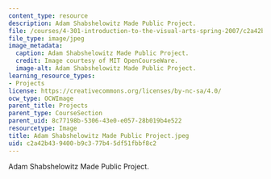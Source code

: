```yaml
---
content_type: resource
description: Adam Shabshelowitz Made Public Project.
file: /courses/4-301-introduction-to-the-visual-arts-spring-2007/c2a42b439400b9c377b45df51fbbf8c2_AdamShabshelowitzMadePublicProject.jpeg
file_type: image/jpeg
image_metadata:
  caption: Adam Shabshelowitz Made Public Project.
  credit: Image courtesy of MIT OpenCourseWare.
  image-alt: Adam Shabshelowitz Made Public Project.
learning_resource_types:
- Projects
license: https://creativecommons.org/licenses/by-nc-sa/4.0/
ocw_type: OCWImage
parent_title: Projects
parent_type: CourseSection
parent_uid: 8c77198b-5306-43e0-e057-28b019b4e522
resourcetype: Image
title: Adam Shabshelowitz Made Public Project.jpeg
uid: c2a42b43-9400-b9c3-77b4-5df51fbbf8c2
---
```

Adam Shabshelowitz Made Public Project.
